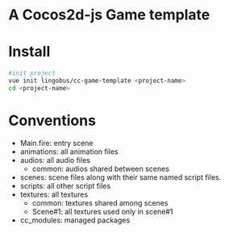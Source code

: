 A Cocos2d-js Game template
====

Install
====
```bash
#init project
vue init lingobus/cc-game-template <project-name>
cd <project-name>
```

Conventions
====

- Main.fire: entry scene
- animations: all animation files
- audios: all audio files
  - common: audios shared between scenes
- scenes: scene files along with their same named script files.
- scripts: all other script files
- textures: all textures
  - common: textures shared among scenes
  - Scene#1: all textures used only in scene#1
- cc_modules: managed packages
